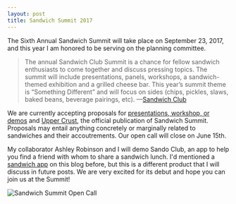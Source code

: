 ```yaml
---
layout: post
title: Sandwich Summit 2017
---
```

The Sixth Annual Sandwich Summit will take place on September 23, 2017, and this year I am honored to be serving on the planning committee.

>The annual Sandwich Club Summit is a chance for fellow sandwich enthusiasts to come together and discuss pressing topics. The summit will include presentations, panels, workshops, a sandwich-themed exhibition and a grilled cheese bar. This year’s summit theme is “Something Different” and will focus on sides (chips, pickles, slaws, baked beans, beverage pairings, etc).
>—[Sandwich Club](http://sandwich-club.org/2017-sandwich-club-summit/)

We are currently accepting proposals for [presentations, workshop, or demos](https://goo.gl/forms/TPDNyoYI4AnHSbcn2) and [Upper Crust](https://goo.gl/forms/7PCK7igTdjFn3Wgr1), the official publication of Sandwich Summit. Proposals may entail anything concretely or marginally related to sandwiches and their accoutrements. Our open call will close on June 15th.

My collaborator Ashley Robinson and I will demo Sando Club, an app to help you find a friend with whom to share a sandwich lunch. I'd mentioned a [sandwich app](http://jingyufanclub.co/blog/sandwiches-in-the-expanded-field-or-happiness/) on this blog before, but this is a different product that I will discuss in future posts. We are very excited for its debut and hope you can join us at the Summit!

![Sandwich Summit Open Call](http://sandwich-club.org/wp-content/uploads/2017/05/RFP_v5-smoother.gif)
